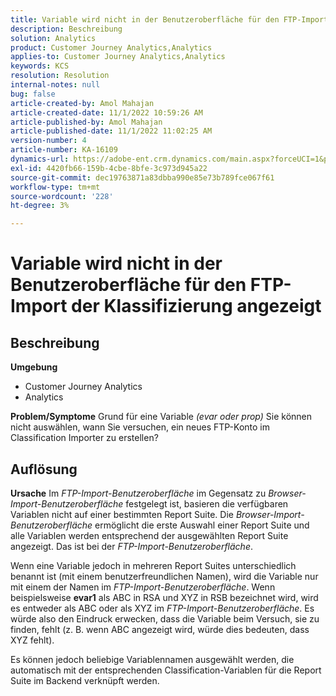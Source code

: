 ```yaml
---
title: Variable wird nicht in der Benutzeroberfläche für den FTP-Import der Klassifizierung angezeigt
description: Beschreibung
solution: Analytics
product: Customer Journey Analytics,Analytics
applies-to: Customer Journey Analytics,Analytics
keywords: KCS
resolution: Resolution
internal-notes: null
bug: false
article-created-by: Amol Mahajan
article-created-date: 11/1/2022 10:59:26 AM
article-published-by: Amol Mahajan
article-published-date: 11/1/2022 11:02:25 AM
version-number: 4
article-number: KA-16109
dynamics-url: https://adobe-ent.crm.dynamics.com/main.aspx?forceUCI=1&pagetype=entityrecord&etn=knowledgearticle&id=5dd8dc3b-d459-ed11-9561-6045bd006a22
exl-id: 4420fb66-159b-4cbe-8bfe-3c973d945a22
source-git-commit: dec19763871a83dbba990e85e73b789fce067f61
workflow-type: tm+mt
source-wordcount: '228'
ht-degree: 3%

---
```


# Variable wird nicht in der Benutzeroberfläche für den FTP-Import der Klassifizierung angezeigt

## Beschreibung

<b>Umgebung</b>
- Customer Journey Analytics
- Analytics



<b>Problem/Symptome</b>
Grund für eine Variable *(evar oder prop)* Sie können nicht auswählen, wann Sie versuchen, ein neues FTP-Konto im Classification Importer zu erstellen?


## Auflösung

<b>Ursache</b>
Im *FTP-Import-Benutzeroberfläche* im Gegensatz zu *Browser-Import-Benutzeroberfläche* festgelegt ist, basieren die verfügbaren Variablen nicht auf einer bestimmten Report Suite. Die *Browser-Import-Benutzeroberfläche* ermöglicht die erste Auswahl einer Report Suite und alle Variablen werden entsprechend der ausgewählten Report Suite angezeigt. Das ist bei der *FTP-Import-Benutzeroberfläche*.

Wenn eine Variable jedoch in mehreren Report Suites unterschiedlich benannt ist (mit einem benutzerfreundlichen Namen), wird die Variable nur mit einem der Namen im *FTP-Import-Benutzeroberfläche*. Wenn beispielsweise <b>evar1</b> als ABC in RSA und XYZ in RSB bezeichnet wird, wird es entweder als ABC oder als XYZ im *FTP-Import-Benutzeroberfläche*. Es würde also den Eindruck erwecken, dass die Variable beim Versuch, sie zu finden, fehlt (z. B. wenn ABC angezeigt wird, würde dies bedeuten, dass XYZ fehlt).

Es können jedoch beliebige Variablennamen ausgewählt werden, die automatisch mit der entsprechenden Classification-Variablen für die Report Suite im Backend verknüpft werden.
